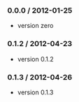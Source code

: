 ### 0.0.0 / 2012-01-25

 - version zero

### 0.1.2 / 2012-04-23

 - version 0.1.2

### 0.1.3 / 2012-04-26

 - version 0.1.3
